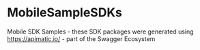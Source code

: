 MobileSampleSDKs
================

Mobile SDK Samples - these SDK packages were generated using https://apimatic.io/ - part of the Swagger Ecosystem
